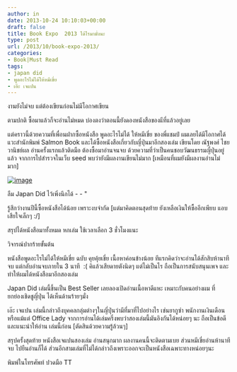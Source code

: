 ```yaml
---
author: in
date: 2013-10-24 10:10:03+00:00
draft: false
title: Book Expo  2013 ได้ไรมามั่งนะ
type: post
url: /2013/10/book-expo-2013/
categories:
- Book|Must Read
tags:
- japan did
- พูดอะไรไม่ได้ให้หมีเขี่ย
- เอ๊ะ เจแปน
---
```


งานยังไม่จบ​ แต่ต้องเขียนก่อนไม่มีโอกาศเขียน

ตามปกติ ซื้อมาแล้วก็จะอ่านไม่หมด บ่องตงว่าตอนนี้ยังดองหนังสือของแีที่แล้วอยู่เลย

แต่คราวนี้ด้วยความที่เพื่อนฝากซื้อหนังสือ พูดอะไรไม่ได้ ให้หมีเขี่ย ของพี่แชมป์ ผมเลยได้มีโอกาศได้แวะสำนักพิมพ์ Salmon Book และได้ซื้อหนังสือเกี่ยวกับญี่ปุ่นมาอีกสองเล่ม เขียนโดย ณัฐพงศ์ ไชยวานิชย์ผล อ่านครั้งแรกแล้วติดมือ ต้องซื้อมาอ่านจนจบ ด้วยความที่ว่าเป็นคนชอบวัฒนธรรมญี่ปุ่นอยู่แล้ว จากการไปสำรวจในเว็บ seed พบว่ายังมีผลงานเขียนไม่มาก [เหมือนที่ผมยังมีผลงานอ่านไม่มาก]

[![image](https://www.innnblog.com/wp-content/uploads/2013/10/wpid-wp-1382609284866.jpg)
](https://www.innnblog.com/wp-content/uploads/2013/10/wpid-wp-1382609284866.jpg)

ลืม Japan Did ไว้เพิ่งนึกได้ - - "

รู้สึกว่างานปีนี้ซื้อหนังสือได้น้อย เพราะงบจำกัด [แต่มาคิดตอนสุดท้าย ยังเหลือเงินให้ซื้ออีกเพียบ แอบเสียใจเล็กๆ :/]

สรุปได้หนังสือมาทั้งหมด หกเล่ม ใช้เวลาเลือก 3 ชั่วโมงแนะ

วิจารณ์ปากร้ายขั้นต้น

หนังสือพูดอะไรไม่ได้ให้หมีเขี่ย ฉบับ คุยคุ้ยเขี่ย เนื้อหาค่อนข้างน้อย ทีแรกคิดว่าจะอ่านได้สักสิบห้านาทีจบ แต่กลับอ่านจบภายใน 3 นาที  :( คิแล้วเสียดายตังนิดๆ แต่ไม่เป็นไร ถือเป็นการสนับสนุนเพจ และทำให้ผมได้หนังสือมาอีกสองเล่ม

Japan Did เล่มนี้ขึ้นเป็น Best Seller เลยลองเปิดอ่านเนื้อหาดีแหะ เหมาะกับคนอย่างผม ที่ยกย่องเชิดชูญี่ปุ่น ได้เห็นด้านร้ายๆมั่ง

เอ๊ะ เจแปน เล่มนี้กล่าวถึงบุคคลกลุ่มต่างๆในญี่ปุ่นว่ามีที่มาที่ไปอย่างไร เช่นยากูซ่า พนักงานเงินเดือน หรือแม้แต่ Office Lady
จากการอ่านได้เล่มครึ่งพบว่าสองเล่มนี้มันอิงกันได้หน่อยๆ นะ ถือเป็นข้อดี และแนะนำให้อ่าน เล่มนี้ก่อน
[ตัดสินด้วยความรู้ล้วนๆ]

สรุปครั้งสุดท้าย หนังสือเจแปนสองเล่ม อ่านสนุกมาก ผลงานคนนี้จะติดตามเบย
ส่วนหมีเขี่ยอ่านห้านาทีจบ ไปยืนอ่านก็ได้ 
ส่วนอีกสามเล่มที่ไม่ได้กล่าวถึงเพราะออกจะเป็นหนังสือเฉพาะทางหน่อยๆนะ

พิมพ์ในโทรศัพท์ ปวดมือ TT
